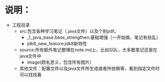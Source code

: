 # 说明：
* 工程目录
    * src:包含各种学习笔记（.java文件）以及个别pdf。
        * _1_java_base.base_strengthen:基础增强（一开始做，笔记有些乱）
        * jdk8_new_feature:jdk8新特性
    * source:所有额外笔记整理在note.md上，比如SQL，大多数笔记还是在java文件中
        * image(顾名思义，包含所有图片)
    * 其他文件：配置文件以及java文件所生成或者所依赖等，看到指定文件时可以找找看